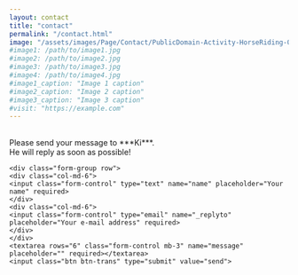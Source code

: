 ```yaml
---
layout: contact
title: "contact"
permalink: "/contact.html"
image: "/assets/images/Page/Contact/PublicDomain-Activity-HorseRiding-02.jpg"
#image1: /path/to/image1.jpg
#image2: /path/to/image2.jpg
#image3: /path/to/image3.jpg
#image4: /path/to/image4.jpg
#image1_caption: "Image 1 caption"
#image2_caption: "Image 2 caption"
#image3_caption: "Image 3 caption"
#visit: "https://example.com"
---
```




<br>
Please send your message to ***Ki***.
<br>He will reply as soon as possible!


<form action="https://formspree.io/{{site.email}}" method="POST">    

    <div class="form-group row">
    <div class="col-md-6">
    <input class="form-control" type="text" name="name" placeholder="Your name" required>
    </div>
    <div class="col-md-6">
    <input class="form-control" type="email" name="_replyto" placeholder="Your e-mail address" required>
    </div>
    </div>
    <textarea rows="6" class="form-control mb-3" name="message" placeholder="" required></textarea>    
    <input class="btn btn-trans" type="submit" value="send">
</form>
